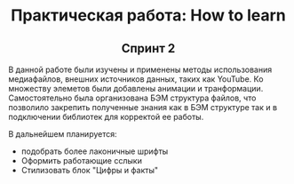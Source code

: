<h1 align="center">Практическая работа: How to learn</h1>

<h2 align="center">Спринт 2</h2>

В данной работе были изучены и применены методы использования медиафайлов, внешних источников данных, таких как YouTube. Ко множеству элеметов были добавлены анимации и транформации. Самостоятельно была организована БЭМ структура файлов, что позволило закрепить полученные знания как в БЭМ структуре так и в подключении библиотек для корректой ее работы.

В дальнейшем планируется:
* подобрать более лаконичные шрифты
* Оформить работающие сслыки
* Стилизовать блок "Цифры и факты"
